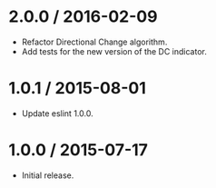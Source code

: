 2.0.0 / 2016-02-09
==================

* Refactor Directional Change algorithm.
* Add tests for the new version of the DC indicator.

1.0.1 / 2015-08-01
==================

* Update eslint 1.0.0.

1.0.0 / 2015-07-17
==================

* Initial release.
